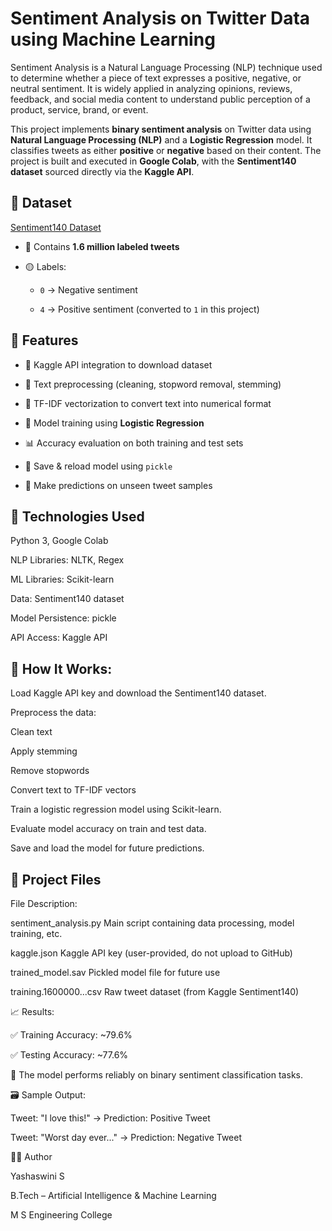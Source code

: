 # Sentiment Analysis on Twitter Data using Machine Learning

Sentiment Analysis is a Natural Language Processing (NLP) technique used to determine whether a piece of text expresses a positive, negative, or neutral sentiment. It is widely applied in analyzing opinions, reviews, feedback, and social media content to understand public perception of a product, service, brand, or event.

This project implements **binary sentiment analysis** on Twitter data using **Natural Language Processing (NLP)** and a **Logistic Regression** model. It classifies tweets as either **positive** or **negative** based on their content. The project is built and executed in **Google Colab**, with the **Sentiment140 dataset** sourced directly via the **Kaggle API**.

## 📁 Dataset

[Sentiment140 Dataset](https://www.kaggle.com/datasets/kazanova/sentiment140)

- 📄 Contains **1.6 million labeled tweets**
  
- 🟡 Labels:
  
  - `0` → Negative sentiment
    
  - `4` → Positive sentiment (converted to `1` in this project)


## 🧠 Features

- 🔽 Kaggle API integration to download dataset
  
- 🧹 Text preprocessing (cleaning, stopword removal, stemming)
 
- 🔡 TF-IDF vectorization to convert text into numerical format
 
- 🔁 Model training using **Logistic Regression**
 
- 📊 Accuracy evaluation on both training and test sets
  
- 💾 Save & reload model using `pickle`
 
- 🔮 Make predictions on unseen tweet samples
  

## 🧪 Technologies Used

Python 3, Google Colab

NLP Libraries: NLTK, Regex

ML Libraries: Scikit-learn

Data: Sentiment140 dataset

Model Persistence: pickle

API Access: Kaggle API


## 🚀 How It Works:

Load Kaggle API key and download the Sentiment140 dataset.

Preprocess the data:

Clean text

Apply stemming

Remove stopwords

Convert text to TF-IDF vectors

Train a logistic regression model using Scikit-learn.

Evaluate model accuracy on train and test data.

Save and load the model for future predictions.


## 📂 Project Files

File	Description:

sentiment_analysis.py	Main script containing data processing, model training, etc.

kaggle.json	Kaggle API key (user-provided, do not upload to GitHub)

trained_model.sav	Pickled model file for future use

training.1600000...csv	Raw tweet dataset (from Kaggle Sentiment140)


📈 Results: 

✅ Training Accuracy: ~79.6%

✅ Testing Accuracy: ~77.6%

💬 The model performs reliably on binary sentiment classification tasks.

🗃 Sample Output:

Tweet: "I love this!" → Prediction: Positive Tweet  

Tweet: "Worst day ever..." → Prediction: Negative Tweet

🙋‍♀️ Author

Yashaswini S

B.Tech – Artificial Intelligence & Machine Learning

M S Engineering College
